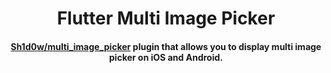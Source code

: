 
<h1 align="center">
  Flutter Multi Image Picker
  <br>
</h1>

<h4 align="center">
  <a href="https://github.com/Sh1d0w/multi_image_picker" target="_blank">Sh1d0w/multi_image_picker</a> plugin that allows you to display multi image picker on iOS and Android.
</h4>

